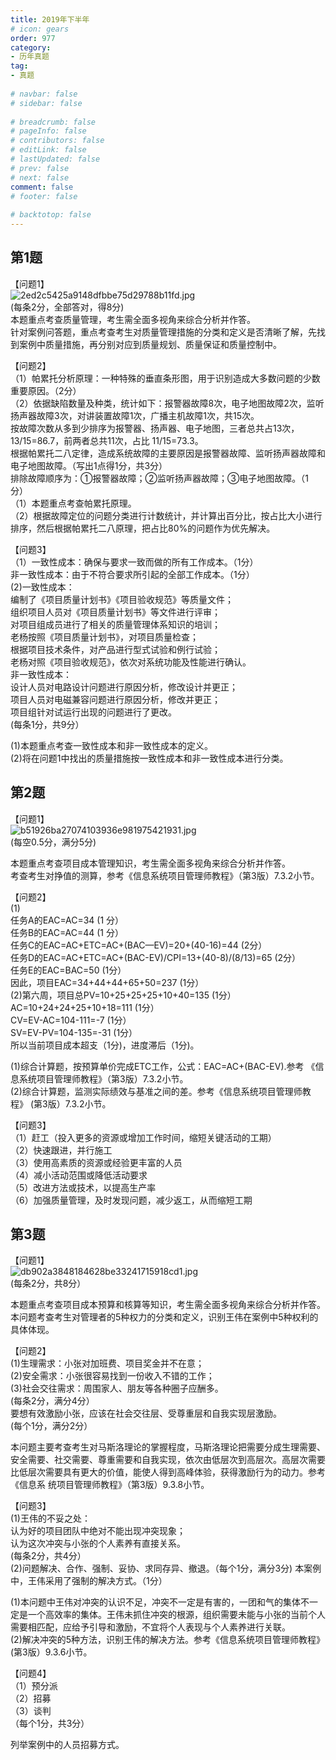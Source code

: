 ```yaml
---  
title: 2019年下半年  
# icon: gears  
order: 977  
category:  
- 历年真题  
tag:  
- 真题  
  
# navbar: false  
# sidebar: false  
  
# breadcrumb: false  
# pageInfo: false  
# contributors: false  
# editLink: false  
# lastUpdated: false  
# prev: false  
# next: false  
comment: false  
# footer: false  
  
# backtotop: false  
---  
```

## 第1题 ##

【问题1】  
![2ed2c5425a9148dfbbe75d29788b11fd.jpg][]  
(每条2分，全部答对，得8分)  
本题重点考查质量管理，考生需全面多视角来综合分析并作答。  
针对案例问答题，重点考查考生对质量管理措施的分类和定义是否清晰了解，先找到案例中质量措施，再分别对应到质量规划、质量保证和质量控制中。  
  
【问题2】  
（1）帕累托分析原理：一种特殊的垂直条形图，用于识别造成大多数问题的少数重要原因。（2分）  
（2）依据缺陷数量及种类，统计如下：报警器故障8次，电子地图故障2次，监听扬声器故障3次，对讲装置故障1次，广播主机故障1次，共15次。  
按故障次数从多到少排序为报警器、扬声器、电子地图，三者总共占13次，13/15=86.7，前两者总共11次，占比 11/15=73.3。  
根据帕累托二八定律，造成系统故障的主要原因是报警器故障、监听扬声器故障和电子地图故障。（写出1点得1分，共3分）  
排除故障顺序为：①报警器故障；②监听扬声器故障；③电子地图故障。（1分）  
（1）本题重点考查帕累托原理。  
（2）根据故障定位的问题分类进行计数统计，并计算出百分比，按占比大小进行排序，然后根据帕累托二八原理，把占比80%的问题作为优先解决。  
  
【问题3】  
（1）一致性成本：确保与要求一致而做的所有工作成本。（1分）  
非一致性成本：由于不符合要求所引起的全部工作成本。（1分）  
(2)一致性成本：  
编制了《项目质量计划书》《项目验收规范》等质量文件；  
组织项目人员对《项目质量计划书》等文件进行评审；  
对项目组成员进行了相关的质量管理体系知识的培训；  
老杨按照《项目质量计划书》，对项目质量检查；  
根据项目技术条件，对产品进行型式试验和例行试验；  
老杨对照《项目验收规范》，依次对系统功能及性能进行确认。  
非一致性成本：  
设计人员对电路设计问题进行原因分析，修改设计并更正；  
项目人员对电磁兼容问题进行原因分析，修改并更正；  
项目组针对试运行出现的问题进行了更改。  
(每条1分，共9分）  
  
(1)本题重点考查一致性成本和非一致性成本的定义。  
(2)将在问题1中找出的质量措施按一致性成本和非一致性成本进行分类。  


## 第2题 ##

【问题1】  
![b51926ba27074103936e981975421931.jpg][]  
(每空0.5分，满分5分)  
  
本题重点考查项目成本管理知识，考生需全面多视角来综合分析并作答。  
考查考生对挣值的测算，参考《信息系统项目管理师教程》（第3版）7.3.2小节。  
  
【问题2】  
(1)  
任务A的EAC=AC=34 (1 分）  
任务B的EAC=AC=44 (1 分）  
任务C的EAC=AC+ETC=AC+(BAC—EV)=20+(40-16)=44 (2分）  
任务D的EAC=AC+ETC=AC+(BAC-EV)/CPI=13+(40-8)/(8/13)=65 (2分）  
任务E的EAC=BAC=50 (1分）  
因此，项目EAC=34+44+44+65+50=237 (1分）  
(2)第六周，项目总PV=10+25+25+25+10+40=135 (1分）  
AC=10+24\+24+25+10+18=111 (1分）  
CV=EV-AC=104-111=-7 (1分）  
SV=EV-PV=104-135=\-31 (1分）  
所以当前项目成本超支（1分)，进度滞后（1分)。  
  
(1)综合计算题，按预算单价完成ETC工作，公式：EAC=AC+(BAC-EV).参考 《信息系统项目管理师教程》（第3版）7.3.2小节。  
(2)综合计算题，监测实际绩效与基准之间的差。参考《信息系统项目管理师教程》 (第3版）7.3.2小节。  
  
【问题3】  
（1）赶工（投入更多的资源或增加工作时间，缩短关键活动的工期）  
（2）快速跟进，并行施工  
（3）使用高素质的资源或经验更丰富的人员  
（4）减小活动范围或降低活动要求  
（5）改进方法或技术，以提高生产率  
（6）加强质量管理，及时发现问题，减少返工，从而缩短工期  


## 第3题 ##

【问题1】  
![db902a3848184628be33241715918cd1.jpg][]  
(每条2分，共8分）  
  
本题重点考查项目成本预算和核算等知识，考生需全面多视角来综合分析并作答。  
本问题考查考生对管理者的5种权力的分类和定义，识别王伟在案例中5种权利的具体体现。  
  
【问题2】  
(1)生理需求：小张对加班费、项目奖金并不在意；  
(2)安全需求：小张很容易找到一份收入不错的工作；  
(3)社会交往需求：周围家人、朋友等各种圈子应酬多。  
(每条2分，满分4分）  
要想有效激励小张，应该在社会交往层、受尊重层和自我实现层激励。  
(每个1分，满分2分）  
  
本问题主要考查考生对马斯洛理论的掌握程度，马斯洛理论把需要分成生理需要、安全需要、社交需要、尊重需要和自我实现，依次由低层次到高层次。高层次需要比低层次需要具有更大的价值，能使人得到高峰体验，获得激励行为的动力。参考《信息系 统项目管理师教程》（第3版）9.3.8小节。  
  
【问题3】  
(1)王伟的不妥之处：  
认为好的项目团队中绝对不能出现冲突现象；  
认为这次冲突与小张的个人素养有直接关系。  
(每条2分，共4分）  
(2)问题解决、合作、强制、妥协、求同存异、撤退。（每个1分，满分3分) 本案例中，王伟采用了强制的解决方式。（1分）  
  
(1)本问题中王伟对冲突的认识不足，冲突不一定是有害的，一团和气的集体不一定是一个高效率的集体。王伟未抓住冲突的根源，组织需要未能与小张的当前个人需要相匹配，应给予引导和激励，不宜将个人表现与个人素养进行关联。  
(2)解决冲突的5种方法，识别王伟的解决方法。参考《信息系统项目管理师教程》 (第3版）9.3.6小节。  
  
【问题4】  
（1）预分派  
（2）招募  
（3）谈判  
（每个1分，共3分）  
  
列举案例中的人员招募方式。  



[2ed2c5425a9148dfbbe75d29788b11fd.jpg]: https://www.xkxxkx.cn/file/exam/software/信息系统项目管理师/案例/第1题/2ed2c5425a9148dfbbe75d29788b11fd.jpg
[b51926ba27074103936e981975421931.jpg]: https://www.xkxxkx.cn/file/exam/software/信息系统项目管理师/案例/第2题/b51926ba27074103936e981975421931.jpg
[db902a3848184628be33241715918cd1.jpg]: https://www.xkxxkx.cn/file/exam/software/信息系统项目管理师/案例/第3题/db902a3848184628be33241715918cd1.jpg
